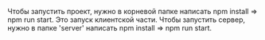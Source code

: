 Чтобы запустить проект, нужно в корневой папке написать npm install => npm run start. Это запуск клиентской части.
Чтобы запустить сервер, нужно в папке 'server' написать npm install => npm run start.
